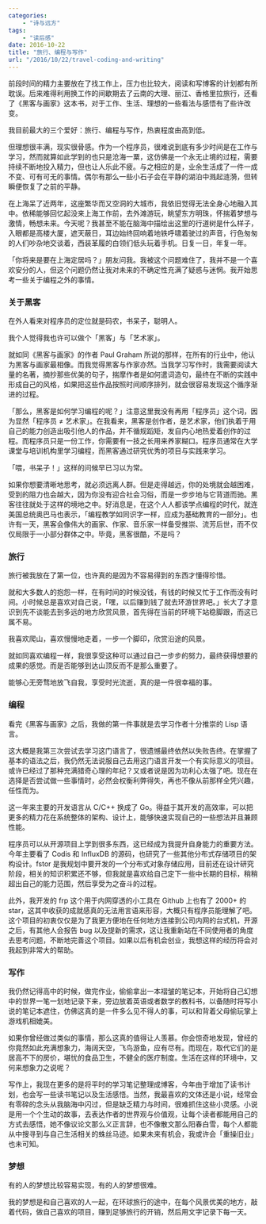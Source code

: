 ```yaml
---
categories:
    - "诗与远方"
tags:
    - "读后感"
date: 2016-10-22
title: "旅行、编程与写作"
url: "/2016/10/22/travel-coding-and-writing"
---
```


前段时间的精力主要放在了找工作上，压力也比较大，阅读和写博客的计划都有所耽误。后来难得利用换工作的间歇期去了云南的大理、丽江、香格里拉旅行，还看了《黑客与画家》这本书，对于工作、生活、理想的一些看法与感悟有了些许改变。

<!--more-->

我目前最大的三个爱好：旅行、编程与写作，热衷程度由高到低。

但理想很丰满，现实很骨感。作为一个程序员，很难说到底有多少时间是在工作与学习，然而就算如此学到的也只是沧海一粟，这仿佛是一个永无止境的过程，需要持续不断地投入精力，但也让人乐此不疲。与之相应的是，业余生活成了一件一成不变、可有可无的事情。偶尔有那么一些小石子会在平静的湖泊中溅起涟漪，但转瞬便恢复了之前的平静。

在上海呆了近两年，这座繁华而又空洞的大城市，我依旧觉得无法全身心地融入其中。依稀能够回忆起没来上海工作前，去外滩游玩，眺望东方明珠，怀揣着梦想与激情，畅想未来。今天呢？我甚至不能在脑海中描绘出这里的行道树是什么样子，入眼都是高楼大厦，遮天蔽日，耳边始终回响着地铁呼啸着驶过的声音，行色匆匆的人们吵杂地交谈着，西装革履的白领们低头玩着手机。日复一日，年复一年。

「你将来是要在上海定居吗？」朋友问我。我被这个问题难住了，我并不是一个喜欢安分的人，但这个问题仍然让我对未来的不确定性充满了疑惑与迷惘。我开始思考一些关于编程之外的事情。

### 关于黑客

在外人看来对程序员的定位就是码农，书呆子，聪明人。

我个人觉得我也许可以做个「黑客」与「艺术家」。

就如同《黑客与画家》的作者 Paul Graham 所说的那样，在所有的行业中，他认为黑客与画家最相像。而我觉得黑客与作家亦然。当我学习写作时，我需要阅读大量的名著，摘抄那些优美的句子，揣摩作者是如何遣词造句，最终在不断的实践中形成自己的风格，如果把这些作品按照时间顺序排列，就会很容易发现这个循序渐进的过程。

「那么，黑客是如何学习编程的呢？」注意这里我没有再用「程序员」这个词，因为显然「程序员 ≠ 艺术家」。在我看来，黑客是创作者，是艺术家，他们执着于用自己的能力创造出吸引他人的作品，并不循规蹈矩，发自内心地热爱着创作的过程。而程序员只是一份工作，你需要有一技之长用来养家糊口。程序员通常在大学课堂与培训机构里学习编程，而黑客通过研究优秀的项目与实践来学习。

「喂，书呆子！」这样的问候早已习以为常。

如果你想要清晰地思考，就必须远离人群。但是走得越远，你的处境就会越困难，受到的阻力也会越大，因为你没有迎合社会习俗，而是一步步地与它背道而驰。黑客往往就处于这样的境地之中。好消息是，在这个人人都该学点编程的时代，就连美国总统奥巴马也表示，「编程教学如同识字一样，应成为基础教育的一部分」。也许有一天，黑客会像伟大的画家、作家、音乐家一样备受推崇、流芳后世，而不仅仅局限于一小部分群体之中。毕竟，黑客很酷，不是吗？

### 旅行

旅行被我放在了第一位，也许真的是因为不容易得到的东西才懂得珍惜。

就和大多数人的抱怨一样，在有时间的时候没钱，有钱的时候又忙于工作而没有时间。小时候总是喜欢对自己说，「嘿，以后赚到钱了就去环游世界吧。」长大了才意识到先不谈能去到多远的地方欣赏风景，首先得在当前的环境下站稳脚跟，而这已属不易。

我喜欢爬山，喜欢慢慢地走着，一步一个脚印，欣赏沿途的风景。

就如同喜欢编程一样，我很享受这种可以通过自己一步步的努力，最终获得想要的成果的感觉。而是否能够到达山顶反而不是那么重要了。

能够心无旁骛地放飞自我，享受时光流逝，真的是一件很幸福的事。

### 编程

看完《黑客与画家》之后，我做的第一件事就是去学习作者十分推崇的 Lisp 语言。

这大概是我第三次尝试去学习这门语言了，很遗憾最终依然以失败告终。在掌握了基本的语法之后，我仍然无法说服自己去用这门语言开发一个有实际意义的项目。或许已经过了那种充满猎奇心理的年纪？又或者说是因为功利心太强了吧。现在在选择是否尝试做一些事情时，必然会权衡利弊得失，再也不像从前那样全凭兴趣，任性而为。

这一年来主要的开发语言从 C/C++ 换成了 Go。得益于其开发的高效率，可以把更多的精力花在系统整体的架构、设计上，能够快速实现自己的一些想法并且兼顾性能。

程序员可以从开源项目上学到很多东西，这已经成为我提升自身能力的重要方法。今年主要看了 Codis 和 InfluxDB 的源码，也研究了一些其他分布式存储项目的架构设计。fstor 是我规划中要开发的一个分布式对象存储应用，目前还在设计研究阶段，相关的知识积累还不够，但我就是喜欢给自己定下一些中长期的目标，稍稍超出自己的能力范围，然后享受为之奋斗的过程。

此外，我开发的 frp 这个用于内网穿透的小工具在 Github 上也有了 2000+ 的 star，这其中收获的成就感真的无法用言语来形容，大概只有程序员能理解了吧。这个项目的初衷仅仅是为了我更方便地在任何地方连接到公司内网的台式机，开源之后，有其他人会报告 bug 以及提新的需求，这让我重新站在不同使用者的角度去思考问题，不断地完善这个项目。如果以后有机会创业，我想这样的经历将会对我起到非常大的帮助。

### 写作

我仍然记得高中的时候，做完作业，偷偷拿出一本褶皱的笔记本，开始将自己幻想中的世界一笔一划地记录下来，旁边放着英语或者数学的教科书，以备随时将写小说的笔记本遮住，仿佛这真的是一件多么见不得人的事，可以和背着父母偷玩掌上游戏机相媲美。

如果你曾经做过类似的事情，那么这真的值得让人羡慕。你会惊奇地发现，曾经的你竟然如此充满想象力，海阔天空，飞鸟游鱼，应有尽有。而现在，取代它们的是居高不下的房价，堪忧的食品卫生，不健全的医疗制度。生活在这样的环境中，又何来想象力之说呢？

写作上，我现在更多的是将平时的学习笔记整理成博客，今年由于增加了读书计划，也会写一些读书笔记以及生活感悟。当然，我最喜欢的文体还是小说，经常会有零碎的念头从我脑海中闪过，但是缺乏精力与时间，很难抓住这些小灵感。小说是用一个个生动的故事，去表达作者的世界观与价值观，让每个读者都能用自己的方式去感悟，她不像议论文那么义正言辞，也不像散文那么阳春白雪，每个人都能从中搜寻到与自己生活相关的蛛丝马迹。如果未来有机会，我或许会「重操旧业」也未可知。

### 梦想

有的人的梦想比较容易实现，有的人的梦想很难。

我的梦想是和自己喜欢的人一起，在环球旅行的途中，在每个风景优美的地方，敲着代码，做自己喜欢的项目，赚到足够旅行的开销，然后用文字记录下每一天。
